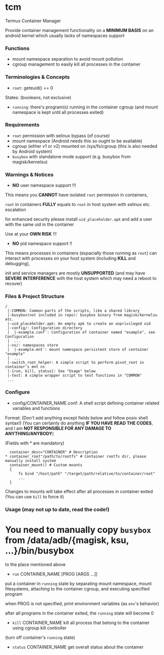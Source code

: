 # tcm

Termux Container Manager

Provide container management functionality on a **MINIMUM BASIS**
on an android kernel which usually lacks of namespaces support

### Functions

- mount namespace separation to avoid mount pollution
- cgroup management to easily kill all processes in the container

### Terminologies & Concepts

- `root`: geteuid() == 0

States: (booleans, not exclusive)
- `running`: there's program(s) running in the container cgroup
(and mount namespace is kept until all processes exited)

### Requirements

- `root` permission with selinux bypass (of course)
- mount namespace (Android needs this so ought to be available)
- cgroup (either v1 or v2) mounted on /sys/fs/cgroup
 (this is also needed by Android system)
- `busybox` with standalone mode support
 (e.g. busybox from magisk/kernelsu)

### Warnings & Notices

- **NO** user namespace support !!!

This means you **CANNOT** have isolated `root` permission in containers,

`root` in containers **FULLY** equals to `root` in host system with selinux etc. escalation

for enhanced security please install `uid_placeholder.apk`
and add a user with the same uid in the container

Use at your **OWN RISK** !!!

- **NO** pid namespace support !!

This means processes in containers (espacially those running as `root`) can interact with processes on your host system (including **KILL** and debugging),

init and service managers are mostly **UNSUPPORTED** (and may have **SEVERE INTERFERENCE** with the host system which may need a reboot to recover)

### Files & Project Structure

```
/
 |-COMMON: Common parts of the scripts, like a shared library
 |-busybox(not included in repo): busybox binary from magisk/kernelsu etc.
 |-uid_placeholder.apk: An empty apk to create an unprivileged uid
 |-config/: Configuration directory
 |  |-example.conf`: Configuration of container named "example", see Configuration
 |  ...
 |-ns/: namespaces store
 |  |-example.mnt`: mount namespace persistent store of container "example"
 |  ...
 |-switch_root_helper: A simple script to perform pivot_root in container's mnt ns
 |-{run, kill, status}: See "Usage" below
 |-test: A simple wrapper script to test functions in "COMMON"
 ...
```

### Configure
- config/CONTAINER_NAME.conf:
A shell script defining container related variables and functions

Format: (Don't add anything except fields below and follow posix shell syntax!)
(You can certainly do anything **IF YOU HAVE READ THE CODES**, and I am **NOT RESPONSIBLE FOR ANY DAMAGE TO ANYTHING/ANYBODY**)

(Fields with * are mandatory)
```
  container_desc="CONTAINER" # Description
* container_root"/path/to/rootfs" # Container rootfs dir, please manually install system
  container_mount() # Custom mounts
  {
      fs bind "/host/path" "/target/path/relative/to/container/root"
      ...
  }
```
Changes to mounts will take effect after all processes in container exited
(You can use `kill` to force it)

### Usage (may not up to date, read the code!)

# You need to manually copy `busybox` from /data/adb/{magisk, ksu, ...}/bin/busybox
to the place mentioned above

- `run` CONTAINER_NAME [PROG [ARGS ...]]

put a container in `running` state
by separating mount namespace, mount filesystems,
attaching to the container cgroup, and executing specified program

when PROG is not specified, print environment variables (as `env`'s behavior)

after all programs in the container exited, the `running` state will become 0

- `kill` CONTAINER_NAME
kill all process that belong to the container using cgroup kill controller

(turn off container's `running` state)

- `status` CONTAINER_NAME
get overall status about the container
